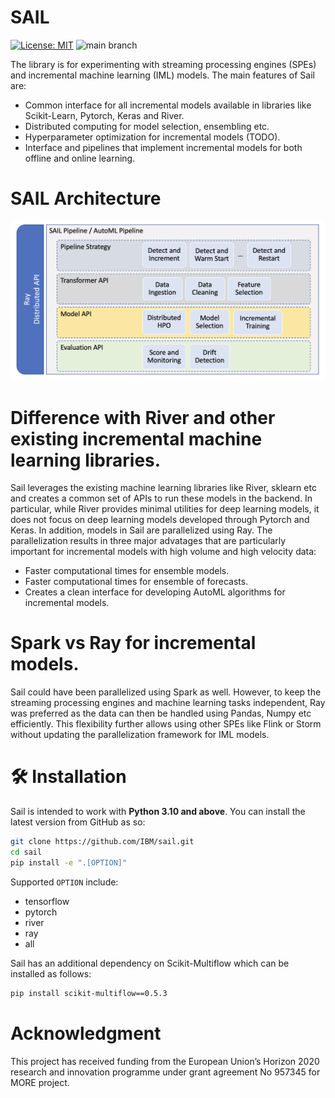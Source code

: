 # SAIL

[![License: MIT](https://img.shields.io/badge/License-MIT-yellow.svg)](https://opensource.org/licenses/MIT) ![main branch](https://github.com/IBM/sail/actions/workflows/build.yml/badge.svg?branch=main)

The library is for experimenting with streaming processing engines (SPEs) and incremental machine learning (IML) models. The main features of Sail are:

- Common interface for all incremental models available in libraries like Scikit-Learn, Pytorch, Keras and River.
- Distributed computing for model selection, ensembling etc.
- Hyperparameter optimization for incremental models (TODO).
- Interface and pipelines that implement incremental models for both offline and online learning.

# SAIL Architecture

![Architecture](architecture.png)

# Difference with River and other existing incremental machine learning libraries.

Sail leverages the existing machine learning libraries like River, sklearn etc and creates a common set of APIs to run these models in the backend. In particular, while River provides minimal utilities for deep learning models, it does not focus on deep learning models developed through Pytorch and Keras. In addition, models in Sail are parallelized using Ray. The parallelization results in three major advatages that are particularly important for incremental models with high volume and high velocity data:

- Faster computational times for ensemble models.
- Faster computational times for ensemble of forecasts.
- Creates a clean interface for developing AutoML algorithms for incremental models.

# Spark vs Ray for incremental models.

Sail could have been parallelized using Spark as well. However, to keep the streaming processing engines and machine learning tasks independent, Ray was preferred as the data can then be handled using Pandas, Numpy etc efficiently. This flexibility further allows using other SPEs like Flink or Storm without updating the parallelization framework for IML models.

# 🛠 Installation

Sail is intended to work with **Python 3.10 and above**. You can install the latest version from GitHub as so:

```sh
git clone https://github.com/IBM/sail.git
cd sail
pip install -e ".[OPTION]"
```

Supported `OPTION` include:

- tensorflow
- pytorch
- river
- ray
- all

Sail has an additional dependency on Scikit-Multiflow which can be installed as follows:

```sh
pip install scikit-multiflow==0.5.3
```

# Acknowledgment

This project has received funding from the European Union’s Horizon 2020 research and innovation programme under grant agreement No 957345 for MORE project.
